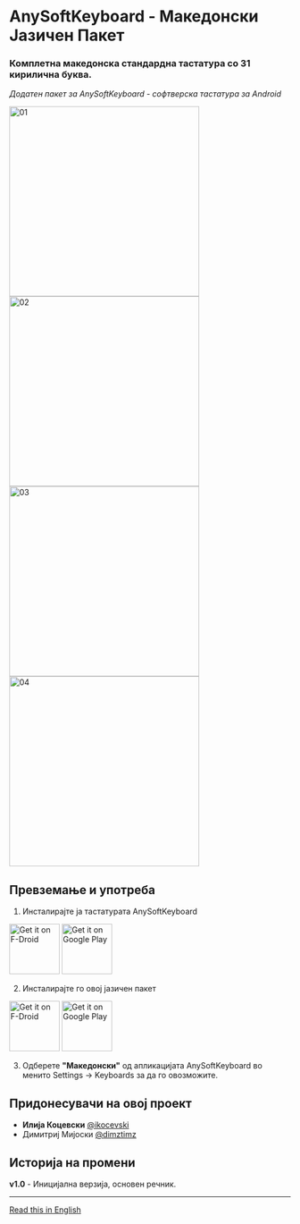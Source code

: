# AnySoftKeyboard - Македонски Јазичен Пакет

### Комплетна македонска стандардна тастатура со **31 кирилична буква.**

*Додатен пакет за AnySoftKeyboard - софтверска тастатура за Android*

<img src="https://raw.githubusercontent.com/ikocevski/LanguagePack/Macedonian/screenshots/01.png" alt="01" 
height="340"> <img src="https://raw.githubusercontent.com/ikocevski/LanguagePack/Macedonian/screenshots/02.png" alt="02" 
height="340"> <img src="https://raw.githubusercontent.com/ikocevski/LanguagePack/Macedonian/screenshots/03.png" alt="03" 
height="340"> <img src="https://raw.githubusercontent.com/ikocevski/LanguagePack/Macedonian/screenshots/04.png" alt="04" 
height="340">

## Превземање и употреба

1. Инсталирајте ја тастатурата AnySoftKeyboard

[<img src="https://f-droid.org/badge/get-it-on.png" alt="Get it 
on F-Droid" 
height="90">](https://f-droid.org/app/com.menny.android.anysoftkeyboard) <a href="https://play.google.com/store/apps/details?id=com.menny.android.anysoftkeyboard" target="_blank">
<img src="https://play.google.com/intl/en_us/badges/images/generic/en-play-badge.png" alt="Get it on Google Play" height="90"/></a>

2. Инсталирајте го овој јазичен пакет

[<img src="https://f-droid.org/badge/get-it-on.png" alt="Get it 
on F-Droid" 
height="90">](https://f-droid.org/app/com.anysoftkeyboard.languagepack.macedonian) <a href="https://play.google.com/store/apps/details?id=com.anysoftkeyboard.languagepack.macedonian" target="_blank">
<img src="https://play.google.com/intl/en_us/badges/images/generic/en-play-badge.png" alt="Get it on Google Play" height="90"/></a>

3. Одберете **"Македонски"** од апликацијата AnySoftKeyboard во менито Settings -> Keyboards за да го овозможите.

## Придонесувачи на овој проект

 - **Илија Коцевски** [@ikocevski](https://github.com/ikocevski)
 - Димитриј Мијоски [@dimztimz](https://github.com/dimztimz)

## Историја на промени

**v1.0** - Иницијална верзија, основен речник.

---
[Read this in English](README-EN.md)